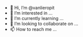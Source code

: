- 👋 Hi, I’m @vanlieropit
- 👀 I’m interested in ...
- 🌱 I’m currently learning ...
- 💞️ I’m looking to collaborate on ...
- 📫 How to reach me ...

<!---
vanlieropit/vanlieropit is a ✨ special ✨ repository because its `README.md` (this file) appears on your GitHub profile.
You can click the Preview link to take a look at your changes.
--->
